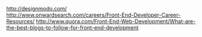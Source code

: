 http://designmodo.com/
</br>
http://www.onwardsearch.com/careers/Front-End-Developer-Career-Resources/
http://www.quora.com/Front-End-Web-Development/What-are-the-best-blogs-to-follow-for-front-end-development